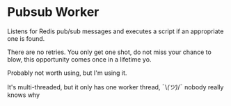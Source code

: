 Pubsub Worker
=============

Listens for Redis pub/sub messages and executes a script if an appropriate one
is found.

There are no retries. You only get one shot, do not miss your chance to blow, this
opportunity comes once in a lifetime yo.

Probably not worth using, but I'm using it.

It's multi-threaded, but it only has one worker thread, ¯\\_(ツ)_/¯ nobody really knows why
